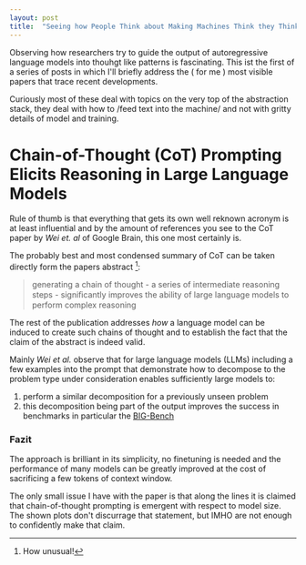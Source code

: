 ```yaml
---
layout: post
title:  "Seeing how People Think about Making Machines Think they Think"
---
```

Observing how researchers try to guide the output of autoregressive language models into thouhgt like patterns
is fascinating. This ist the first of a series of posts in which I'll briefly address the ( for me ) most visible papers that trace recent developments.

Curiously most of these deal with topics on the very top of the abstraction stack, they deal with how to /feed text into the machine/ 
and not with gritty details of model and training. 

# Chain-of-Thought (CoT) Prompting Elicits Reasoning in Large Language Models

Rule of thumb is that everything that gets its own well reknown acronym is at least influential and by the amount of 
references you see to the CoT paper by _Wei et. al_ of Google Brain, this one most certainly is.  

The probably best and most condensed summary of CoT can be taken directly  form the papers abstract [^1]:  
> generating a chain of thought - a series of intermediate reasoning
steps - signiﬁcantly improves the ability of large language models to perform
complex reasoning

The rest of the publication addresses _how_ a language model can be induced to create such chains of thought and 
to establish the fact that the claim of the abstract is indeed valid.

Mainly _Wei et al._ observe that for large language models (LLMs) including a few examples into the prompt that demonstrate how to decompose to 
the problem type under consideration enables sufficiently large models to:
1.  perform a similar decomposition for a previously unseen problem 
2. this decomposition being part of the output improves the success in benchmarks  in particular the [BIG-Bench](https://arxiv.org/abs/2206.04615)

### Fazit
The approach is brilliant in its simplicity, no finetuning is needed and the performance of many models can be greatly improved
at the cost of sacrificing a few tokens of context window.

The only small issue I have with the paper is that along the lines it is claimed that chain-of-thought prompting 
is emergent with respect to model size. The shown plots don't discurrage that statement, but IMHO are not enough to confidently make that claim.


[^1]: How unusual! 
